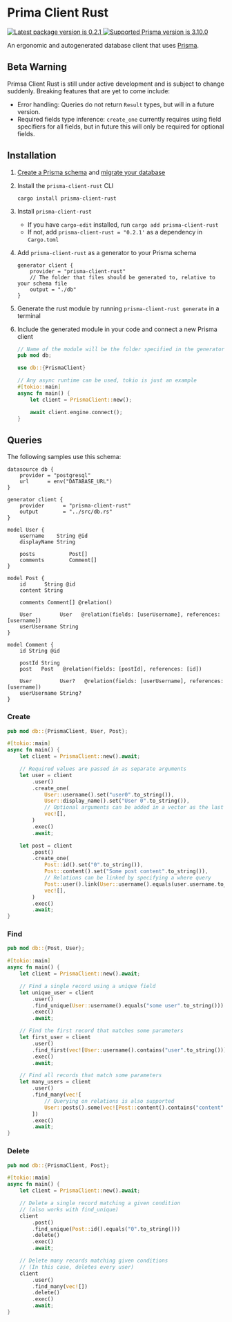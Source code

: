 # Prima Client Rust

<a href="https://crates.io/crates/prisma-client-rust">
    <img src="https://img.shields.io/crates/v/prisma-client-rust?color=blue&style=flat-square" alt="Latest package version is 0.2.1">
</a>
<a href="https://prisma.io">
    <img src="https://img.shields.io/static/v1?label=prisma&message=3.10.0&color=blue&logo=prisma&style=flat-square" alt="Supported Prisma version is 3.10.0">
</a>

An ergonomic and autogenerated database client that uses [Prisma](https://prisma.io).

## Beta Warning

Primsa Client Rust is still under active development and is subject to change suddenly. Breaking features that are yet to come include:

- Error handling: Queries do not return `Result` types, but will in a future version.
- Required fields type inference: `create_one` currently requires using field specifiers for all fields, but in future this will only be required for optional fields.

## Installation

1. [Create a Prisma schema](https://www.prisma.io/docs/concepts/components/prisma-client) and [migrate your database](https://www.prisma.io/docs/concepts/components/prisma-migrate)
2. Install the `prisma-client-rust` CLI
   ```
   cargo install prisma-client-rust
   ```
3. Install `prisma-client-rust`
   - If you have `cargo-edit` installed, run `cargo add prisma-client-rust`
   - If not, add `prisma-client-rust = "0.2.1'` as a dependency in `Cargo.toml`
4. Add `prisma-client-rust` as a generator to your Prisma schema
   ```
   generator client {
       provider = "prisma-client-rust"
       // The folder that files should be generated to, relative to your schema file
       output = "./db"
   }
   ```
5. Generate the rust module by running `prisma-client-rust generate` in a terminal
6. Include the generated module in your code and connect a new Prisma client

   ```rs
   // Name of the module will be the folder specified in the generator's 'output'
   pub mod db;

   use db::{PrismaClient}

   // Any async runtime can be used, tokio is just an example
   #[tokio::main]
   async fn main() {
       let client = PrismaClient::new();

       await client.engine.connect();
   }
   ```

## Queries

The following samples use this schema:

```prisma
datasource db {
    provider = "postgresql"
    url      = env("DATABASE_URL")
}

generator client {
    provider      = "prisma-client-rust"
    output        = "../src/db.rs"
}

model User {
    username    String @id
    displayName String

    posts           Post[]
    comments        Comment[]
}

model Post {
    id      String @id
    content String

    comments Comment[] @relation()

    User         User   @relation(fields: [userUsername], references: [username])
    userUsername String
}

model Comment {
    id String @id

    postId String
    post   Post   @relation(fields: [postId], references: [id])

    User         User?   @relation(fields: [userUsername], references: [username])
    userUsername String?
}
```

### Create

```rust
pub mod db::{PrismaClient, User, Post};

#[tokio::main]
async fn main() {
    let client = PrismaClient::new().await;

    // Required values are passed in as separate arguments
    let user = client
        .user()
        .create_one(
            User::username().set("user0".to_string()),
            User::display_name().set("User 0".to_string()),
            // Optional arguments can be added in a vector as the last parameter
            vec![],
        )
        .exec()
        .await;

    let post = client
        .post()
        .create_one(
            Post::id().set("0".to_string()),
            Post::content().set("Some post content".to_string()),
            // Relations can be linked by specifying a where query
            Post::user().link(User::username().equals(user.username.to_string())),
            vec![],
        )
        .exec()
        .await;
}
```

### Find

```rust
pub mod db::{Post, User};

#[tokio::main]
async fn main() {
    let client = PrismaClient::new().await;

    // Find a single record using a unique field
    let unique_user = client
        .user()
        .find_unique(User::username().equals("some user".to_string()))
        .exec()
        .await;

    // Find the first record that matches some parameters
    let first_user = client
        .user()
        .find_first(vec![User::username().contains("user".to_string())])
        .exec()
        .await;

    // Find all records that match some parameters
    let many_users = client
        .user()
        .find_many(vec![
            // Querying on relations is also supported
            User::posts().some(vec![Post::content().contains("content".to_string())]),
        ])
        .exec()
        .await;
}
```

### Delete

```rust
pub mod db::{PrismaClient, Post};

#[tokio::main]
async fn main() {
    let client = PrismaClient::new().await;

    // Delete a single record matching a given condition
    // (also works with find_unique)
    client
        .post()
        .find_unique(Post::id().equals("0".to_string()))
        .delete()
        .exec()
        .await;

    // Delete many records matching given conditions
    // (In this case, deletes every user)
    client
        .user()
        .find_many(vec![])
        .delete()
        .exec()
        .await;
}
```
